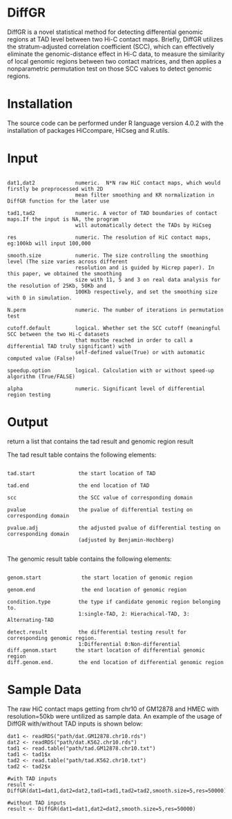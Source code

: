 # DiffGR

DiffGR is a novel statistical method for detecting differential genomic regions at TAD level between two Hi-C contact maps. Briefly, DiffGR utilizes the stratum-adjusted correlation coefficient (SCC), which can effectively eliminate the genomic-distance effect in Hi-C data, to measure the similarity of local genomic regions between two contact matrices, and then applies a nonparametric permutation test on those SCC values to detect genomic regions. 


# Installation

The source code can be performed under R language version 4.0.2 with the installation of packages HiCcompare, HiCseg and R.utils.



# Input

```

dat1,dat2             numeric.  N*N raw HiC contact maps, which would firstly be preprocessed with 2D
                      mean filter smoothing and KR normalization in DiffGR function for the later use

tad1,tad2             numeric. A vector of TAD boundaries of contact maps.If the input is NA, the program
                      will automatically detect the TADs by HiCseg

res                   numeric. The resolution of HiC contact maps, eg:100kb will input 100,000

smooth.size           numeric. The size controlling the smoothing level (The size varies across different
                      resolution and is guided by Hicrep paper). In this paper, we obtained the smoothing
                      size with 11, 5 and 3 on real data analysis for the resolution of 25Kb, 50Kb and 
                      100Kb respectively, and set the smoothing size with 0 in simulation.
                      
N.perm                numeric. The number of iterations in permutation test

cutoff.default        logical. Whether set the SCC cutoff (meaningful SCC between the two Hi-C datasets
                      that mustbe reached in order to call a differential TAD truly significant) with
                      self-defined value(True) or with automatic computed value (False)
                      
speedup.option        logical. Calculation with or without speed-up algorithm (True/FALSE)

alpha                 numeric. Significant level of differential region testing 

```

# Output

return a list that contains the tad result and genomic region result


The tad result table contains the following elements:

```

tad.start              the start location of TAD

tad.end                the end location of TAD

scc                    the SCC value of corresponding domain

pvalue                 the pvalue of differential testing on corresponding domain

pvalue.adj             the adjusted pvalue of differential testing on corresponding domain 
                       (adjusted by Benjamin-Hochberg)
                       
```

The genomic result table contains the following elements:

```

genom.start             the start location of genomic region

genom.end               the end location of genomic region

condition.type         the type if candidate genomic region belonging to. 
                       1:single-TAD, 2: Hierachical-TAD, 3: Alternating-TAD

detect.result          the differential testing result for corresponding genomic region. 
                       1:Differential 0:Non-differential 
diff.genom.start      the start location of differential genomic region   
diff.genom.end.        the end location of differential genomic region 
```

# Sample Data

The raw HiC contact maps getting from chr10 of GM12878 and HMEC with resolution=50kb were untilized as sample data. An example of the usage of DiffGR with/without TAD inputs is shown below:

```
dat1 <- readRDS("path/dat.GM12878.chr10.rds")
dat2 <- readRDS("path/dat.K562.chr10.rds")
tad1 <- read.table("path/tad.GM12878.chr10.txt")
tad1 <- tad1$x
tad2 <- read.table("path/tad.K562.chr10.txt") 
tad2 <- tad2$x

#with TAD inputs
result <- DiffGR(dat1=dat1,dat2=dat2,tad1=tad1,tad2=tad2,smooth.size=5,res=50000)

#without TAD inputs
result <- DiffGR(dat1=dat1,dat2=dat2,smooth.size=5,res=50000)
```



